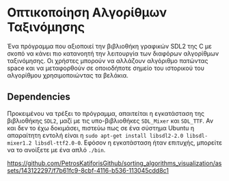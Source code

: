 # Οπτικοποίηση Αλγορίθμων Ταξινόμησης

Ένα πρόγραμμα που αξιοποιεί την βιβλιοθήκη γραφικών SDL2 της C με
σκοπό να κάνει πιο κατανοητή την λειτουργία των διαφόρων αλγορίθμων ταξινόμησης.
Οι χρήστες μπορούν να αλλάζουν αλγόριθμο πατώντας space και να μεταφορθούν σε
οποιοδήποτε σημείο του ιστορικού του αλγορίθμου χρησιμοποιώντας τα βελάκια.

## Dependencies

Προκειμένου να τρέξει το πρόγραμμα, απαιτείται η εγκατάσταση της βιβλιοθήκης `SDL2`, μαζί με
τις υπο-βιβλιοθήκες `SDL_Mixer` και `SDL_TTF`. Αν και δεν το έχω δοκιμάσει, πιστεύω πως σε ένα
σύστημα Ubuntu η απαραίτητη εντολή είναι η `sudo apt-get install libsdl2-2.0 libsdl-mixer1.2 libsdl-ttf2.0-0`.
Εφόσον η εγκατάσταση ήταν επιτυχής, μπορείτε να το ανοίξετε με ένα απλό `./bin`.

https://github.com/PetrosKatiforisGithub/sorting_algorithms_visualization/assets/143122297/f7b61fc9-8cbf-4116-b536-113045cdd8c1
